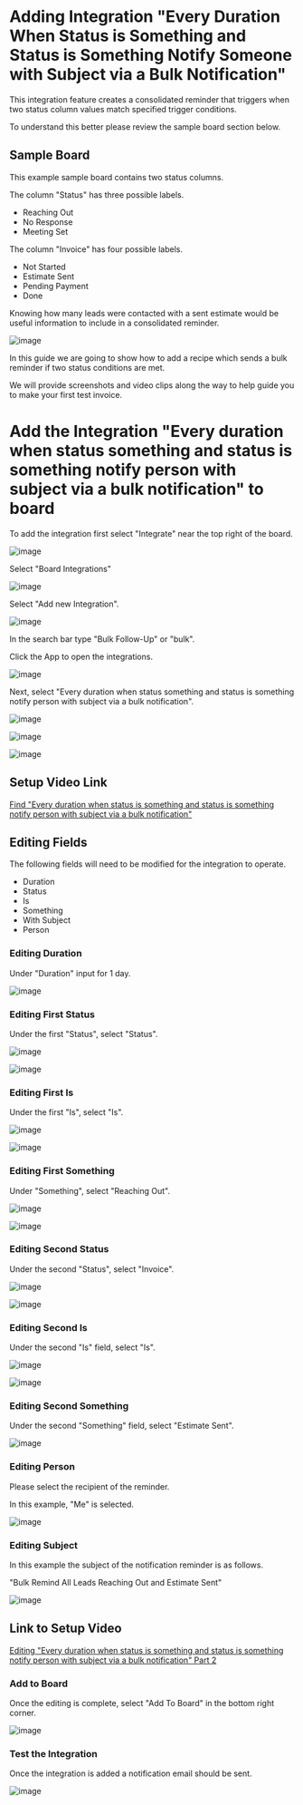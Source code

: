 # Adding Integration "Every Duration When Status is Something and Status is Something Notify Someone with Subject via a Bulk Notification"

This integration feature creates a consolidated reminder that triggers when two status column values match specified trigger conditions. 

To understand this better please review the sample board section below. 


## Sample Board 

This example sample board contains two status columns. 

The column "Status" has three possible labels.

- Reaching Out 
- No Response 
- Meeting Set 

The column "Invoice" has four possible labels.

- Not Started 
- Estimate Sent
- Pending Payment 
- Done

Knowing how many leads were contacted with a sent estimate would be useful information to include in a consolidated reminder. 

![image](/img/addingintegrationfolder/bulk34.png)


In this guide we are going to show how to add a recipe which sends a bulk reminder if two status conditions are met.

We will provide screenshots and video clips along the way to help guide you to make your first test invoice.


# Add the Integration "Every duration when status something and status is something notify person with subject via a bulk notification" to board 
 

To add the integration first select "Integrate" near the top right of the board. 

![image](/img/bulk59.png)

Select "Board Integrations"
 
![image](/img/addingintegrationfolder/bulk39.png)

Select "Add new Integration".

![image](/img/addingintegrationfolder/bulk37.png)

In the search bar type "Bulk Follow-Up" or "bulk".

Click the App to open the integrations. 

![image](/img/addingintegrationfolder/bulk38.png)

Next, select "Every duration when status something and status is something notify person with subject via a bulk notification".


![image](/img/addingintegrationfolder/bulk40.1.png)

![image](/img/addingintegrationfolder/bulk41.png)

![image](/img/addingintegrationfolder/bulk42.png)


## Setup Video Link 

[Find "Every duration when status is something and status is something notify person with subject via a bulk notification"](https://youtu.be/-6mnpSC9vFE)

## Editing Fields 

The following fields will need to be modified for the integration to operate.

- Duration
- Status 
- Is 
- Something 
- With Subject  
- Person 

### Editing Duration

Under "Duration" input for 1 day.

![image](/img/addingintegrationfolder/bulk43.png)


### Editing First Status 

Under the first "Status", select "Status".

![image](/img/addingintegrationfolder/bulk44.png)

![image](/img/addingintegrationfolder/bulk45.png)

### Editing First Is

Under the first "Is", select "Is".

![image](/img/addingintegrationfolder/bulk46.png)

![image](/img/addingintegrationfolder/bulk47.png)


### Editing First Something

Under "Something", select "Reaching Out".

![image](/img/addingintegrationfolder/bulk48.png)

![image](/img/addingintegrationfolder/bulk49.png)




### Editing Second Status 

Under the second "Status", select "Invoice". 

![image](/img/addingintegrationfolder/bulk50.png)

![image](/img/addingintegrationfolder/bulk51.png)



### Editing Second Is 

Under the second "Is" field, select "Is".

![image](/img/addingintegrationfolder/bulk52.png)

![image](/img/addingintegrationfolder/bulk53.png)


### Editing Second Something 

Under the second "Something" field, select "Estimate Sent". 

![image](/img/addingintegrationfolder/bulk54.png)


### Editing Person

Please select the recipient of the reminder. 

In this example, "Me" is selected. 

![image](/img/addingintegrationfolder/bulk55.png)

### Editing Subject 

In this example the subject of the notification reminder is as follows. 

"Bulk Remind All Leads Reaching Out and Estimate Sent"

![image](/img/addingintegrationfolder/bulk56.png)


## Link to Setup Video 

[Editing "Every duration when status is something and status is something notify person with subject via a bulk notification" Part 2](https://youtu.be/hf7krDJ_Bo0)

### Add to Board

Once the editing is complete, select "Add To Board" in the bottom right corner. 

![image](/img/addingintegrationfolder/bulk57.png)

### Test the Integration

Once the integration is added a notification email should be sent.

![image](/img/addingintegrationfolder/bulk58.png)
